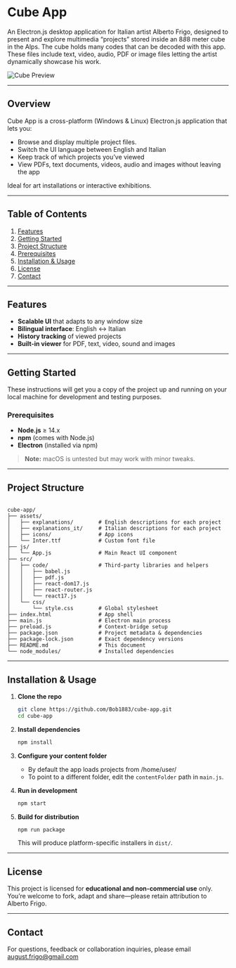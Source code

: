 # Cube App

An Electron.js desktop application for Italian artist Alberto Frigo, designed to present and explore multimedia “projects” stored inside an 8*8*8 meter cube in the Alps. The cube holds many codes that can be decoded with this app. These files include text, video, audio, PDF or image files letting the artist dynamically showcase his work.

![Cube Preview](assets/cube-app-gif.gif)

---

## Overview

Cube App is a cross-platform (Windows & Linux) Electron.js application that lets you:

- Browse and display multiple project files.   
- Switch the UI language between English and Italian  
- Keep track of which projects you’ve viewed  
- View PDFs, text documents, videos, audio and images without leaving the app  

Ideal for art installations or interactive exhibitions.

---

## Table of Contents

1. [Features](#features)  
2. [Getting Started](#getting-started)  
3. [Project Structure](#project-structure)  
4. [Prerequisites](#prerequisites)  
5. [Installation & Usage](#installation--usage)  
6. [License](#license)  
7. [Contact](#contact)  

---

## Features

- **Scalable UI** that adapts to any window size  
- **Bilingual interface**: English ↔ Italian  
- **History tracking** of viewed projects  
- **Built-in viewer** for PDF, text, video, sound and images  

---

## Getting Started

These instructions will get you a copy of the project up and running on your local machine for development and testing purposes.

### Prerequisites

- **Node.js** ≥ 14.x  
- **npm** (comes with Node.js)  
- **Electron** (installed via npm)  

> **Note:** macOS is untested but may work with minor tweaks.

---

## Project Structure

```

cube-app/
├── assets/
│   ├── explanations/        # English descriptions for each project
│   ├── explanations_it/     # Italian descriptions for each project
│   ├── icons/               # App icons
│   └── Inter.ttf            # Custom font file
├── js/
│   └── App.js               # Main React UI component
├── src/
│   ├── code/                # Third-party libraries and helpers
│   │   ├── babel.js
│   │   ├── pdf.js
│   │   ├── react-dom17.js
│   │   ├── react-router.js
│   │   └── react17.js
│   └── css/
│       └── style.css        # Global stylesheet
├── index.html               # App shell
├── main.js                  # Electron main process
├── preload.js               # Context-bridge setup
├── package.json             # Project metadata & dependencies
├── package-lock.json        # Exact dependency versions
├── README.md                # This document
└── node_modules/            # Installed dependencies

```

---

## Installation & Usage

1. **Clone the repo**  

   ```bash
   git clone https://github.com/Bob1883/cube-app.git
   cd cube-app
   ```

2. **Install dependencies**

   ```bash
   npm install
   ```

3. **Configure your content folder**

   * By default the app loads projects from /home/user/
   * To point to a different folder, edit the `contentFolder` path in `main.js`.

4. **Run in development**

   ```bash
   npm start
   ```

5. **Build for distribution**

   ```bash
   npm run package
   ```

   This will produce platform-specific installers in `dist/`.

---

## License

This project is licensed for **educational and non-commercial use** only. You’re welcome to fork, adapt and share—please retain attribution to Alberto Frigo.

---

## Contact

For questions, feedback or collaboration inquiries, please email
[august.frigo@gmail.com](mailto:august.frigo@gmail.com)